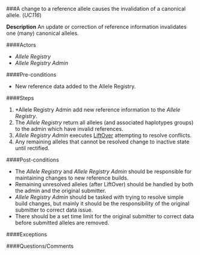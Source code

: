 ###A change to a reference allele causes the invalidation of a canonical allele. (*UC116*)

**Description**
An update or correction of reference information invalidates one (many) canonical alleles.

####Actors
- *Allele Registry*
- *Allele Registry Admin*

####Pre-conditions
- New reference data added to the Allele Registry.

####Steps
1. *Allele Registry Admin add new reference information to the *Allele Registry*.
2. The *Allele Registry* return all alleles (and associated haplotypes groups) to the admin which have invalid references.
3. *Allele Registry Admin* executes [LiftOver](http://genome.sph.umich.edu/wiki/LiftOver) attempting to resolve conflicts.
4. Any remaining alleles that cannot be resolved change to inactive state until rectified.

####Post-conditions
- The *Allele Registry* and *Allele Registry Admin* should be responsible for maintaining changes to new reference builds.
- Remaining unresolved alleles (after LiftOver) should be handled by both the admin and the original submitter.
- *Allele Registry Admin* should be tasked with trying to resolve simple build changes, but mainly it should be the responsibility of the original submitter to correct data issue.
- There should be a set time limit for the original submitter to correct data before submitted alleles are removed.

####Exceptions

####Questions/Comments


